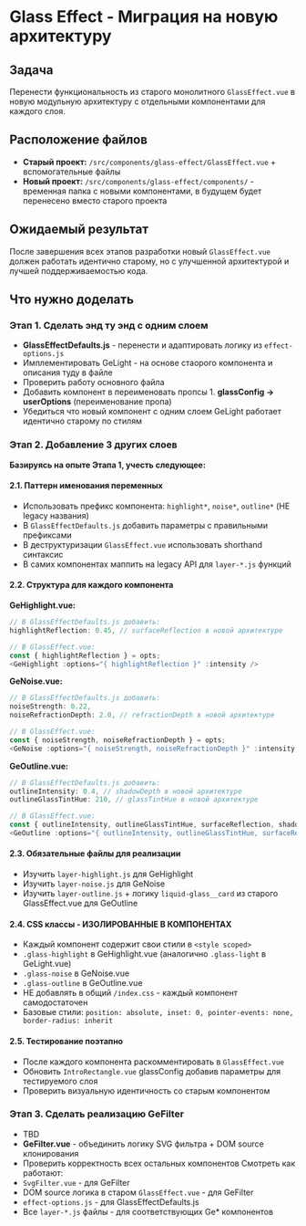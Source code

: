 # Glass Effect - Миграция на новую архитектуру

## Задача

Перенести функциональность из старого монолитного `GlassEffect.vue` в новую модульную архитектуру с отдельными компонентами для каждого слоя.

## Расположение файлов

- **Старый проект:** `/src/components/glass-effect/GlassEffect.vue` + вспомогательные файлы
- **Новый проект:** `/src/components/glass-effect/components/` - временная папка с новыми компонентами, в будущем будет перенесено вместо старого проекта

## Ожидаемый результат

После завершения всех этапов разработки новый `GlassEffect.vue` должен работать идентично старому, но с улучшенной архитектурой и лучшей поддерживаемостью кода.

## Что нужно доделать

### Этап 1. Сделать энд ту энд с одним слоем

- **GlassEffectDefaults.js** - перенести и адаптировать логику из `effect-options.js`
- Имплементировать GeLight - на основе стаорого компонента и описания туду в файле
- Проверить работу основного файла
- Добавить компонент в переименовать пропсы 1. **glassConfig → userOptions** (переименование пропа)
- Убедиться что новый компонент с одним слоем GeLight работает идентично старому по стилям

### Этап 2. Добавление 3 других слоев

**Базируясь на опыте Этапа 1, учесть следующее:**

#### 2.1. Паттерн именования переменных
- Использовать префикс компонента: `highlight*`, `noise*`, `outline*` (НЕ legacy названия)
- В `GlassEffectDefaults.js` добавить параметры с правильными префиксами
- В деструктуризации `GlassEffect.vue` использовать shorthand синтаксис
- В самих компонентах маппить на legacy API для `layer-*.js` функций

#### 2.2. Структура для каждого компонента
**GeHighlight.vue:**
```javascript
// В GlassEffectDefaults.js добавить:
highlightReflection: 0.45, // surfaceReflection в новой архитектуре

// В GlassEffect.vue:
const { highlightReflection } = opts;
<GeHighlight :options="{ highlightReflection }" :intensity />
```

**GeNoise.vue:**
```javascript
// В GlassEffectDefaults.js добавить:
noiseStrength: 0.22,
noiseRefractionDepth: 2.0, // refractionDepth в новой архитектуре

// В GlassEffect.vue:
const { noiseStrength, noiseRefractionDepth } = opts;
<GeNoise :options="{ noiseStrength, noiseRefractionDepth }" :intensity />
```

**GeOutline.vue:**
```javascript
// В GlassEffectDefaults.js добавить:
outlineIntensity: 0.4, // shadowDepth в новой архитектуре
outlineGlassTintHue: 210, // glassTintHue в новой архитектуре

// В GlassEffect.vue:
const { outlineIntensity, outlineGlassTintHue, surfaceReflection, shadowDepth } = opts;
<GeOutline :options="{ outlineIntensity, outlineGlassTintHue, surfaceReflection, shadowDepth }" :intensity />
```

#### 2.3. Обязательные файлы для реализации
- Изучить `layer-highlight.js` для GeHighlight
- Изучить `layer-noise.js` для GeNoise
- Изучить `layer-outline.js` + логику `liquid-glass__card` из старого GlassEffect.vue для GeOutline

#### 2.4. CSS классы - ИЗОЛИРОВАННЫЕ В КОМПОНЕНТАХ
- Каждый компонент содержит свои стили в `<style scoped>`
- `.glass-highlight` в GeHighlight.vue (аналогично `.glass-light` в GeLight.vue)
- `.glass-noise` в GeNoise.vue
- `.glass-outline` в GeOutline.vue
- НЕ добавлять в общий `/index.css` - каждый компонент самодостаточен
- Базовые стили: `position: absolute, inset: 0, pointer-events: none, border-radius: inherit`

#### 2.5. Тестирование поэтапно
- После каждого компонента раскомментировать в `GlassEffect.vue`
- Обновить `IntroRectangle.vue` glassConfig добавив параметры для тестируемого слоя
- Проверить визуальную идентичность со старым компонентом

### Этап 3. Сделать реализацию GeFilter

- TBD
- **GeFilter.vue** - объединить логику SVG фильтра + DOM source клонирования
- Проверить корректность всех остальных компонентов
  Смотреть как работают:
- `SvgFilter.vue` - для GeFilter
- DOM source логика в старом `GlassEffect.vue` - для GeFilter
- `effect-options.js` - для GlassEffectDefaults.js
- Все `layer-*.js` файлы - для соответствующих Ge\* компонентов
